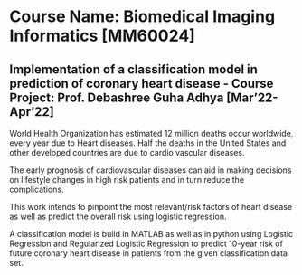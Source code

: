 # Course Name: Biomedical Imaging Informatics [MM60024]
## Implementation of a classification model in prediction of coronary heart disease - Course Project: Prof. Debashree Guha Adhya [Mar’22-Apr’22]


World Health Organization has estimated 12 million deaths occur worldwide, every year due to Heart diseases. Half the deaths in the United States and other developed countries are due to cardio vascular diseases. 

The early prognosis of cardiovascular diseases can aid in making decisions on lifestyle changes in high risk patients and in turn reduce the complications.

This work intends to pinpoint the most relevant/risk factors of heart disease as well as predict the overall risk using logistic regression. 

A classification model is build in MATLAB as well as in python using Logistic Regression and Regularized Logistic Regression to predict 10-year risk of future coronary heart disease in patients from the given classification data set.
